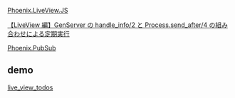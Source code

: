 [Phoenix.LiveView.JS](https://hexdocs.pm/phoenix_live_view/Phoenix.LiveView.JS.html)

[【LiveView 編】GenServer の handle_info/2 と Process.send_after/4 の組み合わせによる定期実行](https://qiita.com/MzRyuKa/items/428080a0adc3969f918d)

[Phoenix.PubSub](https://hexdocs.pm/phoenix_pubsub/Phoenix.PubSub.html)

## demo

[live_view_todos](https://github.com/sasasoni/live_view_todos/blob/master/lib/live_view_todos_web/live/todo_live.html.leex)
